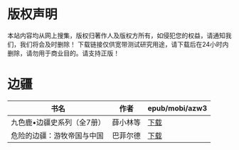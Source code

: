 # 版权声明

本站内容均从网上搜集，版权归著作人及版权方所有，如侵犯您的权益，请通知我们，我们将会及时删除！ 下载链接仅供宽带测试研究用途，请下载后在24小时内删除，请勿用于商业目的。请支持正版！

# 边疆

| 书名 | 作者 | epub/mobi/azw3 |
| --- | --- | --- |
| 九色鹿•边疆史系列（全7册） | 薛小林等 | [下载](https://url89.ctfile.com/f/31084289-1356987808-e54515?p=8866) |
| 危险的边疆：游牧帝国与中国 | 巴菲尔德 | [下载](https://url89.ctfile.com/f/31084289-1357014373-aa3442?p=8866) |
